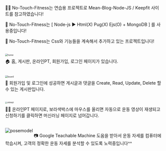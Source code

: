 :man_cartwheeling: No-Touch-Fitness는 연습용 프로젝트로 Mean-Blog-Node-JS / Keepfit 사이트를 참고하였습니다!

:dancer: No-Touch-Fitness는 [ Node-js :arrow_forward: Html(X) Pug(X) Ejs(O)  + MongoDB ] 를 사용중입니다!

:facepunch: No-Touch-Fitness는 Css와 기능들을 계속해서 추가하고 있는 프로젝트입니다!

<br>



<img src="https://user-images.githubusercontent.com/80046326/144702752-a254484f-7651-4d84-8ca3-4073055717c8.PNG" align="left" alt="home" style= "zoom:50%;" />

:house: 홈, 게시판, 온라인PT, 회원가입, 로그인 페이지가 있습니다.

<br>



<img src="https://user-images.githubusercontent.com/80046326/144702846-17fe80dc-0331-4945-bd92-6b48391f62ca.PNG" align="left" alt="board" style="zoom:50%;" />

:muscle: 회원가입 및 로그인에 성공하면 게시글과 댓글을 Create, Read, Update, Delete 할 수 있는 게시판입니다.

<br>



<img src="https://user-images.githubusercontent.com/80046326/144703176-7ea92a6e-2658-466e-ba91-8704785daa6b.PNG" align="left" alt="onlinept" style="zoom:40%;" />

:dancing_women: 온라인PT 페이지로, 보라색박스에 마우스를 올리면 자동으로 운동 영상이 재생되고 신청하기를 클릭하면 머신러닝 페이지로 넘어갑니다.

<br>



<img src="https://user-images.githubusercontent.com/80046326/144703312-eafd7bb2-ff84-4292-9421-4143f02d7292.PNG" align="left" alt="posemodel" style="zoom:100%;" />

:camera: Google Teachable Machine 도움을 받아서 운동 자세를 컴퓨터에 학습시켜, 고객의 정확한 운동 자세를 분석할 수 있도록 노력중입니다^^

